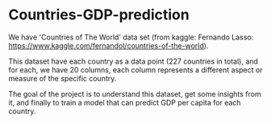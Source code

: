 # Countries-GDP-prediction

We have 'Countries of The World' data set 
(from kaggle: Fernando Lasso: https://www.kaggle.com/fernandol/countries-of-the-world).

This dataset have each country as a data point (227 countries in total), and for each, we have 20 columns, each column represents a different aspect or measure of the specific country. 

The goal of the project is to understand this dataset, get some insights from it, and finally to train a model that can predict GDP per capita for each country. 
